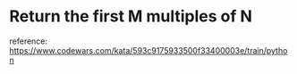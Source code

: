 # Return the first M multiples of N

reference: https://www.codewars.com/kata/593c9175933500f33400003e/train/python